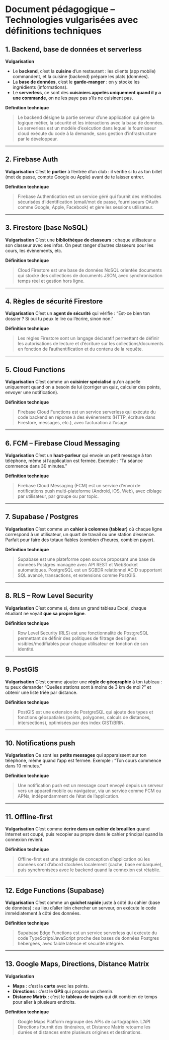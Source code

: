 # Document pédagogique – Technologies vulgarisées avec définitions techniques

## 1. Backend, base de données et serverless

**Vulgarisation**

* Le **backend**, c’est la **cuisine** d’un restaurant : les clients (app mobile) commandent, et la cuisine (backend) prépare les plats (données).
* La **base de données**, c’est le **garde-manger** : on y stocke les ingrédients (informations).
* Le **serverless**, ce sont des **cuisiniers appelés uniquement quand il y a une commande**, on ne les paye pas s’ils ne cuisinent pas.

**Définition technique**

> Le backend désigne la partie serveur d’une application qui gère la logique métier, la sécurité et les interactions avec la base de données. Le serverless est un modèle d’exécution dans lequel le fournisseur cloud exécute du code à la demande, sans gestion d’infrastructure par le développeur.

---

## 2. Firebase Auth

**Vulgarisation**
C’est le **portier** à l’entrée d’un club : il vérifie si tu as ton billet (mot de passe, compte Google ou Apple) avant de te laisser entrer.

**Définition technique**

> Firebase Authentication est un service géré qui fournit des méthodes sécurisées d’identification (email/mot de passe, fournisseurs OAuth comme Google, Apple, Facebook) et gère les sessions utilisateur.

---

## 3. Firestore (base NoSQL)

**Vulgarisation**
C’est une **bibliothèque de classeurs** : chaque utilisateur a son classeur avec ses infos. On peut ranger d’autres classeurs pour les cours, les évènements, etc.

**Définition technique**

> Cloud Firestore est une base de données NoSQL orientée documents qui stocke des collections de documents JSON, avec synchronisation temps réel et gestion hors ligne.

---

## 4. Règles de sécurité Firestore

**Vulgarisation**
C’est un **agent de sécurité** qui vérifie : “Est-ce bien ton dossier ? Si oui tu peux le lire ou l’écrire, sinon non.”

**Définition technique**

> Les règles Firestore sont un langage déclaratif permettant de définir les autorisations de lecture et d’écriture sur les collections/documents en fonction de l’authentification et du contenu de la requête.

---

## 5. Cloud Functions

**Vulgarisation**
C’est comme un **cuisinier spécialisé** qu’on appelle uniquement quand on a besoin de lui (corriger un quiz, calculer des points, envoyer une notification).

**Définition technique**

> Firebase Cloud Functions est un service serverless qui exécute du code backend en réponse à des événements (HTTP, écriture dans Firestore, messages, etc.), avec facturation à l’usage.

---

## 6. FCM – Firebase Cloud Messaging

**Vulgarisation**
C’est un **haut-parleur** qui envoie un petit message à ton téléphone, même si l’application est fermée. Exemple : “Ta séance commence dans 30 minutes.”

**Définition technique**

> Firebase Cloud Messaging (FCM) est un service d’envoi de notifications push multi-plateforme (Android, iOS, Web), avec ciblage par utilisateur, par groupe ou par topic.

---

## 7. Supabase / Postgres

**Vulgarisation**
C’est comme un **cahier à colonnes (tableur)** où chaque ligne correspond à un utilisateur, un quart de travail ou une station d’essence. Parfait pour faire des totaux fiables (combien d’heures, combien payer).

**Définition technique**

> Supabase est une plateforme open source proposant une base de données Postgres managée avec API REST et WebSocket automatiques. PostgreSQL est un SGBDR relationnel ACID supportant SQL avancé, transactions, et extensions comme PostGIS.

---

## 8. RLS – Row Level Security

**Vulgarisation**
C’est comme si, dans un grand tableau Excel, chaque étudiant ne voyait **que sa propre ligne**.

**Définition technique**

> Row Level Security (RLS) est une fonctionnalité de PostgreSQL permettant de définir des politiques de filtrage des lignes visibles/modifiables pour chaque utilisateur en fonction de son identité.

---

## 9. PostGIS

**Vulgarisation**
C’est comme ajouter une **règle de géographie** à ton tableau : tu peux demander “Quelles stations sont à moins de 3 km de moi ?” et obtenir une liste triée par distance.

**Définition technique**

> PostGIS est une extension de PostgreSQL qui ajoute des types et fonctions géospatiales (points, polygones, calculs de distances, intersections), optimisées par des index GIST/BRIN.

---

## 10. Notifications push

**Vulgarisation**
Ce sont les **petits messages** qui apparaissent sur ton téléphone, même quand l’app est fermée. Exemple : “Ton cours commence dans 10 minutes.”

**Définition technique**

> Une notification push est un message court envoyé depuis un serveur vers un appareil mobile ou navigateur, via un service comme FCM ou APNs, indépendamment de l’état de l’application.

---

## 11. Offline-first

**Vulgarisation**
C’est comme **écrire dans un cahier de brouillon** quand Internet est coupé, puis recopier au propre dans le cahier principal quand la connexion revient.

**Définition technique**

> Offline-first est une stratégie de conception d’application où les données sont d’abord stockées localement (cache, base embarquée), puis synchronisées avec le backend quand la connexion est rétablie.

---

## 12. Edge Functions (Supabase)

**Vulgarisation**
C’est comme un **guichet rapide** juste à côté du cahier (base de données) : au lieu d’aller loin chercher un serveur, on exécute le code immédiatement à côté des données.

**Définition technique**

> Supabase Edge Functions est un service serverless qui exécute du code TypeScript/JavaScript proche des bases de données Postgres hébergées, avec faible latence et sécurité intégrée.

---

## 13. Google Maps, Directions, Distance Matrix

**Vulgarisation**

* **Maps** : c’est la **carte** avec les points.
* **Directions** : c’est le **GPS** qui propose un chemin.
* **Distance Matrix** : c’est le **tableau de trajets** qui dit combien de temps pour aller à plusieurs endroits.

**Définition technique**

> Google Maps Platform regroupe des APIs de cartographie. L’API Directions fournit des itinéraires, et Distance Matrix retourne les durées et distances entre plusieurs origines et destinations.


